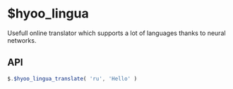 # $hyoo_lingua

Usefull online translator which supports a lot of languages thanks to neural networks.

## API

```ts
$.$hyoo_lingua_translate( 'ru', 'Hello' )
```
